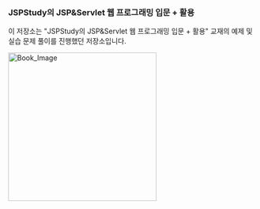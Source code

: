 ### JSPStudy의 JSP&Servlet 웹 프로그래밍 입문 + 활용
이 저장소는 "JSPStudy의 JSP&Servlet 웹 프로그래밍 입문 + 활용" 교재의 예제 및 실습 문제 풀이를 진행했던 저장소입니다.<br>

<img src="https://contents.kyobobook.co.kr/sih/fit-in/458x0/pdt/9791193059524.jpg" alt="Book_Image" width="300px">

